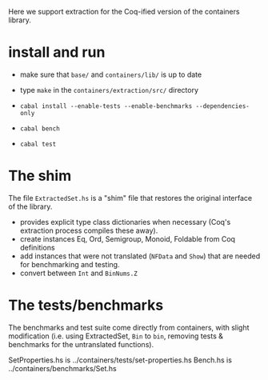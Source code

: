 Here we support extraction for the Coq-ified version of the containers
library. 

# install and run

- make sure that `base/` and `containers/lib/` is up to date 

- type `make` in the `containers/extraction/src/` directory 

- `cabal install --enable-tests --enable-benchmarks --dependencies-only`

- `cabal bench`

- `cabal test`

# The shim

The file `ExtractedSet.hs` is a "shim" file that restores the original
interface of the library. 

- provides explicit type class dictionaries when
  necessary (Coq's extraction process compiles these away).
- create instances Eq, Ord, Semigroup, Monoid, Foldable from 
  Coq definitions
- add instances that were not translated (`NFData` and `Show`) that are
  needed for benchmarking and testing.
- convert between `Int` and `BinNums.Z`

# The tests/benchmarks

The benchmarks and test suite come directly from containers, with slight
modification (i.e. using ExtractedSet, `Bin` to `bin`, removing tests &
benchmarks for the untranslated functions).

   SetProperties.hs  is ../containers/tests/set-properties.hs
   Bench.hs is ../containers/benchmarks/Set.hs 

